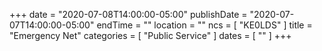 +++
date = "2020-07-08T14:00:00-05:00"
publishDate = "2020-07-07T14:00:00-05:00"
endTime = ""
location = ""
ncs = [ "KE0LDS" ]
title = "Emergency Net"
categories = [ "Public Service" ]
dates = [ "" ]
+++
